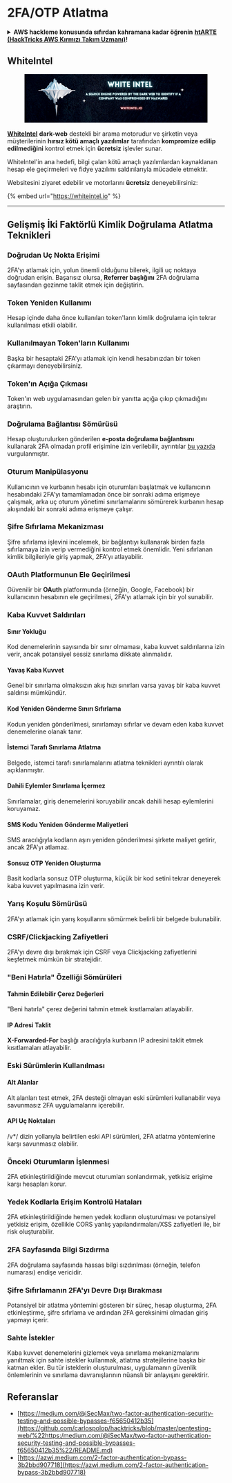 # 2FA/OTP Atlatma

<details>

<summary><strong>AWS hackleme konusunda sıfırdan kahramana kadar öğrenin</strong> <a href="https://training.hacktricks.xyz/courses/arte"><strong>htARTE (HackTricks AWS Kırmızı Takım Uzmanı)</strong></a><strong>!</strong></summary>

HackTricks'i desteklemenin diğer yolları:

* **Şirketinizi HackTricks'te reklamını görmek istiyorsanız** veya **HackTricks'i PDF olarak indirmek istiyorsanız** [**ABONELİK PLANLARINI**](https://github.com/sponsors/carlospolop) kontrol edin!
* [**Resmi PEASS & HackTricks ürünlerini alın**](https://peass.creator-spring.com)
* [**The PEASS Ailesi'ni**](https://opensea.io/collection/the-peass-family) keşfedin, özel [**NFT'lerimiz**](https://opensea.io/collection/the-peass-family) koleksiyonumuzu
* **Katılın** 💬 [**Discord grubuna**](https://discord.gg/hRep4RUj7f) veya [**telegram grubuna**](https://t.me/peass) veya bizi **Twitter** 🐦 [**@carlospolopm**](https://twitter.com/hacktricks\_live)** takip edin.**
* **Hacking püf noktalarınızı göndererek HackTricks ve HackTricks Cloud** github depolarına PR göndererek paylaşın.

</details>

## WhiteIntel

<figure><img src=".gitbook/assets/image (1224).png" alt=""><figcaption></figcaption></figure>

[**WhiteIntel**](https://whiteintel.io) **dark-web** destekli bir arama motorudur ve şirketin veya müşterilerinin **hırsız kötü amaçlı yazılımlar** tarafından **kompromize edilip edilmediğini** kontrol etmek için **ücretsiz** işlevler sunar.

WhiteIntel'in ana hedefi, bilgi çalan kötü amaçlı yazılımlardan kaynaklanan hesap ele geçirmeleri ve fidye yazılımı saldırılarıyla mücadele etmektir.

Websitesini ziyaret edebilir ve motorlarını **ücretsiz** deneyebilirsiniz:

{% embed url="https://whiteintel.io" %}

---

## **Gelişmiş İki Faktörlü Kimlik Doğrulama Atlatma Teknikleri**

### **Doğrudan Uç Nokta Erişimi**

2FA'yı atlamak için, yolun önemli olduğunu bilerek, ilgili uç noktaya doğrudan erişin. Başarısız olursa, **Referrer başlığını** 2FA doğrulama sayfasından gezinme taklit etmek için değiştirin.

### **Token Yeniden Kullanımı**

Hesap içinde daha önce kullanılan token'ların kimlik doğrulama için tekrar kullanılması etkili olabilir.

### **Kullanılmayan Token'ların Kullanımı**

Başka bir hesaptaki 2FA'yı atlamak için kendi hesabınızdan bir token çıkarmayı deneyebilirsiniz.

### **Token'ın Açığa Çıkması**

Token'ın web uygulamasından gelen bir yanıtta açığa çıkıp çıkmadığını araştırın.

### **Doğrulama Bağlantısı Sömürüsü**

Hesap oluşturulurken gönderilen **e-posta doğrulama bağlantısını** kullanarak 2FA olmadan profil erişimine izin verilebilir, ayrıntılar [bu yazıda](https://srahulceh.medium.com/behind-the-scenes-of-a-security-bug-the-perils-of-2fa-cookie-generation-496d9519771b) vurgulanmıştır.

### **Oturum Manipülasyonu**

Kullanıcının ve kurbanın hesabı için oturumları başlatmak ve kullanıcının hesabındaki 2FA'yı tamamlamadan önce bir sonraki adıma erişmeye çalışmak, arka uç oturum yönetimi sınırlamalarını sömürerek kurbanın hesap akışındaki bir sonraki adıma erişmeye çalışır.

### **Şifre Sıfırlama Mekanizması**

Şifre sıfırlama işlevini incelemek, bir bağlantıyı kullanarak birden fazla sıfırlamaya izin verip vermediğini kontrol etmek önemlidir. Yeni sıfırlanan kimlik bilgileriyle giriş yapmak, 2FA'yı atlayabilir.

### **OAuth Platformunun Ele Geçirilmesi**

Güvenilir bir **OAuth** platformunda (örneğin, Google, Facebook) bir kullanıcının hesabının ele geçirilmesi, 2FA'yı atlamak için bir yol sunabilir.

### **Kaba Kuvvet Saldırıları**

#### **Sınır Yokluğu**

Kod denemelerinin sayısında bir sınır olmaması, kaba kuvvet saldırılarına izin verir, ancak potansiyel sessiz sınırlama dikkate alınmalıdır.

#### **Yavaş Kaba Kuvvet**

Genel bir sınırlama olmaksızın akış hızı sınırları varsa yavaş bir kaba kuvvet saldırısı mümkündür.

#### **Kod Yeniden Gönderme Sınırı Sıfırlama**

Kodun yeniden gönderilmesi, sınırlamayı sıfırlar ve devam eden kaba kuvvet denemelerine olanak tanır.

#### **İstemci Tarafı Sınırlama Atlatma**

Belgede, istemci tarafı sınırlamalarını atlatma teknikleri ayrıntılı olarak açıklanmıştır.

#### **Dahili Eylemler Sınırlama İçermez**

Sınırlamalar, giriş denemelerini koruyabilir ancak dahili hesap eylemlerini koruyamaz.

#### **SMS Kodu Yeniden Gönderme Maliyetleri**

SMS aracılığıyla kodların aşırı yeniden gönderilmesi şirkete maliyet getirir, ancak 2FA'yı atlamaz.

#### **Sonsuz OTP Yeniden Oluşturma**

Basit kodlarla sonsuz OTP oluşturma, küçük bir kod setini tekrar deneyerek kaba kuvvet yapılmasına izin verir.

### **Yarış Koşulu Sömürüsü**

2FA'yı atlamak için yarış koşullarını sömürmek belirli bir belgede bulunabilir.

### **CSRF/Clickjacking Zafiyetleri**

2FA'yı devre dışı bırakmak için CSRF veya Clickjacking zafiyetlerini keşfetmek mümkün bir stratejidir.

### **"Beni Hatırla" Özelliği Sömürüleri**

#### **Tahmin Edilebilir Çerez Değerleri**

"Beni hatırla" çerez değerini tahmin etmek kısıtlamaları atlayabilir.

#### **IP Adresi Taklit**

**X-Forwarded-For** başlığı aracılığıyla kurbanın IP adresini taklit etmek kısıtlamaları atlayabilir.

### **Eski Sürümlerin Kullanılması**

#### **Alt Alanlar**

Alt alanları test etmek, 2FA desteği olmayan eski sürümleri kullanabilir veya savunmasız 2FA uygulamalarını içerebilir.

#### **API Uç Noktaları**

/v\*/ dizin yollarıyla belirtilen eski API sürümleri, 2FA atlatma yöntemlerine karşı savunmasız olabilir.

### **Önceki Oturumların İşlenmesi**

2FA etkinleştirildiğinde mevcut oturumları sonlandırmak, yetkisiz erişime karşı hesapları korur.

### **Yedek Kodlarla Erişim Kontrolü Hataları**

2FA etkinleştirildiğinde hemen yedek kodların oluşturulması ve potansiyel yetkisiz erişim, özellikle CORS yanlış yapılandırmaları/XSS zafiyetleri ile, bir risk oluşturabilir.

### **2FA Sayfasında Bilgi Sızdırma**

2FA doğrulama sayfasında hassas bilgi sızdırılması (örneğin, telefon numarası) endişe vericidir.

### **Şifre Sıfırlamanın 2FA'yı Devre Dışı Bırakması**

Potansiyel bir atlatma yöntemini gösteren bir süreç, hesap oluşturma, 2FA etkinleştirme, şifre sıfırlama ve ardından 2FA gereksinimi olmadan giriş yapmayı içerir.

### **Sahte İstekler**

Kaba kuvvet denemelerini gizlemek veya sınırlama mekanizmalarını yanıltmak için sahte istekler kullanmak, atlatma stratejilerine başka bir katman ekler. Bu tür isteklerin oluşturulması, uygulamanın güvenlik önlemlerinin ve sınırlama davranışlarının nüanslı bir anlayışını gerektirir.

## Referanslar

* [https://medium.com/@iSecMax/two-factor-authentication-security-testing-and-possible-bypasses-f65650412b35](https://github.com/carlospolop/hacktricks/blob/master/pentesting-web/%22https:/medium.com/@iSecMax/two-factor-authentication-security-testing-and-possible-bypasses-f65650412b35%22/README.md)
* [https://azwi.medium.com/2-factor-authentication-bypass-3b2bbd907718](https://azwi.medium.com/2-factor-authentication-bypass-3b2bbd907718)
